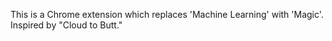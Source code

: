 This is a Chrome extension which replaces 'Machine Learning' with 'Magic'.
Inspired by "Cloud to Butt." 
